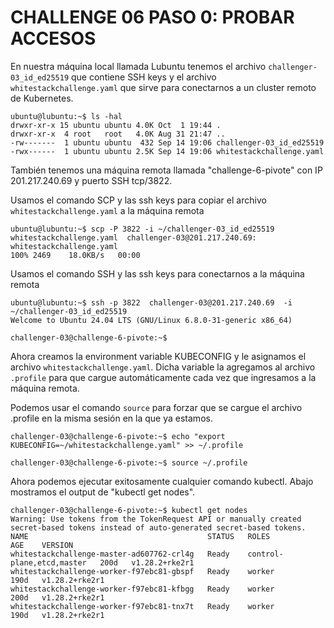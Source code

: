 # CHALLENGE 06 PASO 0: PROBAR ACCESOS

En nuestra máquina local llamada Lubuntu tenemos el archivo `challenger-03_id_ed25519` que contiene SSH keys y el archivo `whitestackchallenge.yaml` que sirve para conectarnos a un cluster remoto de Kubernetes.

```
ubuntu@lubuntu:~$ ls -hal
drwxr-xr-x 15 ubuntu ubuntu 4.0K Oct  1 19:44 .
drwxr-xr-x  4 root   root   4.0K Aug 31 21:47 ..
-rw-------  1 ubuntu ubuntu  432 Sep 14 19:06 challenger-03_id_ed25519
-rwx------  1 ubuntu ubuntu 2.5K Sep 14 19:06 whitestackchallenge.yaml
```

También tenemos una máquina remota llamada "challenge-6-pivote" con IP 201.217.240.69 y puerto SSH tcp/3822.

Usamos el comando SCP y las ssh keys para copiar el archivo `whitestackchallenge.yaml` a la máquina remota
```
ubuntu@lubuntu:~$ scp -P 3822 -i ~/challenger-03_id_ed25519 whitestackchallenge.yaml  challenger-03@201.217.240.69:
whitestackchallenge.yaml                                                                   100% 2469    18.0KB/s   00:00
```

Usamos el comando SSH y las ssh keys para conectarnos a la máquina remota
```
ubuntu@lubuntu:~$ ssh -p 3822  challenger-03@201.217.240.69  -i ~/challenger-03_id_ed25519
Welcome to Ubuntu 24.04 LTS (GNU/Linux 6.8.0-31-generic x86_64)

challenger-03@challenge-6-pivote:~$
```

Ahora creamos la environment variable KUBECONFIG y le asignamos el archivo `whitestackchallenge.yaml`.  Dicha variable la agregamos al archivo `.profile` para que cargue automáticamente cada vez que ingresamos a la máquina remota.

Podemos usar el comando `source` para forzar que se cargue el archivo .profile en la misma sesión en la que ya estamos.  

```
challenger-03@challenge-6-pivote:~$ echo "export KUBECONFIG=~/whitestackchallenge.yaml" >> ~/.profile

challenger-03@challenge-6-pivote:~$ source ~/.profile
```

Ahora podemos ejecutar exitosamente cualquier comando kubectl. Abajo mostramos el output de "kubectl get nodes".
```
challenger-03@challenge-6-pivote:~$ kubectl get nodes
Warning: Use tokens from the TokenRequest API or manually created secret-based tokens instead of auto-generated secret-based tokens.
NAME                                        STATUS   ROLES                       AGE    VERSION
whitestackchallenge-master-ad607762-crl4g   Ready    control-plane,etcd,master   200d   v1.28.2+rke2r1
whitestackchallenge-worker-f97ebc81-gbspf   Ready    worker                      190d   v1.28.2+rke2r1
whitestackchallenge-worker-f97ebc81-kfbgg   Ready    worker                      200d   v1.28.2+rke2r1
whitestackchallenge-worker-f97ebc81-tnx7t   Ready    worker                      190d   v1.28.2+rke2r1
```
